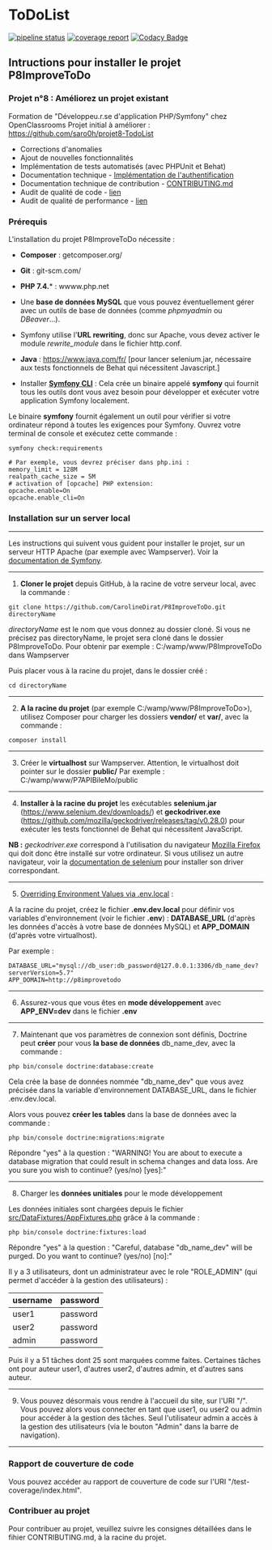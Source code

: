ToDoList
========

[![pipeline status](https://gitlab.com/Squirrel-Jo/P8ImproveToDo/badges/develop/pipeline.svg)](https://gitlab.com/Squirrel-Jo/P8ImproveToDo/-/commits/develop) [![coverage report](https://gitlab.com/Squirrel-Jo/P8ImproveToDo/badges/develop/coverage.svg)](https://gitlab.com/Squirrel-Jo/P8ImproveToDo/-/commits/develop) [![Codacy Badge](https://app.codacy.com/project/badge/Grade/ae0cd12410f34ebcb7b62e502eb615ef)](https://www.codacy.com/gh/CarolineDirat/P8ImproveToDo/dashboard?utm_source=github.com&amp;utm_medium=referral&amp;utm_content=CarolineDirat/P8ImproveToDo&amp;utm_campaign=Badge_Grade)

## Intructions pour installer le projet P8ImproveToDo

### Projet n°8 : Améliorez un projet existant

Formation de "Développeu.r.se d'application PHP/Symfony" chez OpenClassrooms
Projet initial à améliorer : <https://github.com/saro0h/projet8-TodoList>

- Corrections d'anomalies
- Ajout de nouvelles fonctionnalités
- Implémentation de tests automatisés (avec PHPUnit et Behat)
- Documentation technique - [Implémentation de l'authentification](https://github.com/CarolineDirat/P8ImproveToDo/blob/master/doc/Documentation_Technique_authentification.pdf)
- Documentation technique de contribution - [CONTRIBUTING.md](https://github.com/CarolineDirat/P8ImproveToDo/blob/master/CONTRIBUTING.md)
- Audit de qualité de code - [lien]()
- Audit de qualité de performance - [lien]()

### Prérequis

L'installation du projet P8ImproveToDo nécessite :

- **Composer** : getcomposer.org/

- **Git** : git-scm.com/

- **PHP 7.4.*** : wwww.php.net

- Une **base de données MySQL** que vous pouvez éventuellement gérer avec un outils de base de données (comme *phpmyadmin* ou *DBeaver*...).

- Symfony utilise l'**URL rewriting**, donc sur Apache, vous devez activer le module *rewrite_module* dans le fichier http.conf.
  
- **Java** : <https://www.java.com/fr/> [pour lancer selenium.jar, nécessaire aux tests fonctionnels de Behat qui nécessitent Javascript.]

- Installer [**Symfony CLI**](https://symfony.com/download) : Cela crée un binaire appelé **symfony** qui fournit tous les outils dont vous avez besoin pour développer et exécuter votre application Symfony localement.

Le binaire **symfony**  fournit également un outil pour vérifier si votre ordinateur répond à toutes les exigences pour Symfony. Ouvrez votre terminal de console et exécutez cette commande :

```
symfony check:requirements
```

    # Par exemple, vous devrez préciser dans php.ini :
    memory_limit = 128M
    realpath_cache_size = 5M
    # activation of [opcache] PHP extension:
    opcache.enable=On
    opcache.enable_cli=On

### Installation sur un server local

---
Les instructions qui suivent vous guident pour installer le projet, sur un serveur HTTP Apache (par exemple avec Wampserver). Voir la [documentation de Symfony](https://symfony.com/doc/current/setup.html#running-symfony-applications).

---

1. **Cloner le projet** depuis GitHub, à la racine de votre serveur local, avec la commande :

```
git clone https://github.com/CarolineDirat/P8ImproveToDo.git directoryName
```

*directoryName* est le nom que vous donnez au dossier cloné. Si vous ne précisez pas directoryName, le projet sera cloné dans le dossier P8ImproveToDo. Pour obtenir par exemple : C:/wamp/www/P8ImproveToDo dans Wampserver

Puis placer vous à la racine du projet, dans le dossier créé :

    cd directoryName
---

2. **A la racine du projet** (par exemple C:/wamp/www/P8ImproveToDo>), utilisez Composer pour charger les dossiers **vendor/** et **var/**, avec la commande :

````
composer install
````

---

3. Créer le **virtualhost** sur Wampserver. Attention, le virtualhost doit pointer sur le dossier **public/**
Par exemple : C:/wamp/www/P7APIBileMo/public

---

4. **Installer à la racine du projet** les exécutables **selenium.jar** (<https://www.selenium.dev/downloads/>) et **geckodriver.exe** (<https://github.com/mozilla/geckodriver/releases/tag/v0.28.0>) pour exécuter les tests fonctionnel de Behat qui nécessitent JavaScript.

**NB :** *geckodriver.exe* correspond à l'utilisation du navigateur [Mozilla Firefox](https://www.mozilla.org/fr/firefox/new/) qui doit donc être installé sur votre ordinateur.
Si vous utilisez un autre navigateur, voir la  [documentation de selenium](https://www.selenium.dev/downloads/) pour installer son driver correspondant.

---

5. [Overriding Environment Values via .env.local](https://symfony.com/doc/current/configuration.html#overriding-environment-values-via-env-local) :

A la racine du projet, créez le fichier **.env.dev.local** pour définir vos variables d'environnement (voir le fichier **.env**) :
**DATABASE_URL** (d'après les données d'accès à votre base de données MySQL) et **APP_DOMAIN** (d'après votre virtualhost).

Par exemple :

```
DATABASE_URL="mysql://db_user:db_password@127.0.0.1:3306/db_name_dev?serverVersion=5.7"
APP_DOMAIN=http://p8improvetodo
```

---

6. Assurez-vous que vous êtes en **mode développement** avec **APP_ENV=dev** dans le fichier **.env**

---

7. Maintenant que vos paramètres de connexion sont définis, Doctrine peut **créer** pour vous **la base de données** db_name_dev, avec la commande :

````
php bin/console doctrine:database:create
````

Cela crée la base de données nommée "db_name_dev" que vous avez précisée dans la variable d'environnement DATABASE_URL, dans le fichier .env.dev.local.

Alors vous pouvez **créer les tables** dans la base de données avec la commande :

````
php bin/console doctrine:migrations:migrate
````

Répondre "yes" à la question : "WARNING! You are about to execute a database migration that could result in schema changes and data loss. Are you sure you wish to continue? (yes/no) [yes]:"

---

8. Charger les **données unitiales** pour le mode développement

Les données initiales sont chargées depuis le fichier [src/DataFixtures/AppFixtures.php](https://github.com/CarolineDirat/P8ImproveToDo/blob/master/src/DataFixtures/AppFixtures.php) grâce à la commande :

````
php bin/console doctrine:fixtures:load
````

Répondre "yes" à la question : "Careful, database "db_name_dev" will be purged. Do you want to continue? (yes/no) [no]:"

Il y a  3 utilisateurs, dont un administrateur avec le role "ROLE_ADMIN" (qui permet d'accéder à la gestion des utilisateurs) :

 username | password
----------|---------
  user1   | password
  user2   | password
  admin   | password

  Puis il y a 51 tâches dont 25 sont marquées comme faites. Certaines tâches ont pour auteur user1, d'autres user2, d'autres admin, et d'autres sans auteur.

---

9. Vous pouvez désormais vous rendre à l'accueil du site, sur l'URI "/". Vous pouvez alors vous connecter en tant que user1, ou user2 ou admin pour accéder à la gestion des tâches. Seul l'utilisateur admin a accès à la gestion des utilisateurs (via le bouton "Admin" dans la barre de navigation).

---

### Rapport de couverture de code

Vous pouvez accéder au rapport de couverture de code sur l'URI "/test-coverage/index.html".

### Contribuer au projet

Pour contribuer au projet, veuillez suivre les consignes détaillées dans le fihier CONTRIBUTING.md, à la racine du projet.
